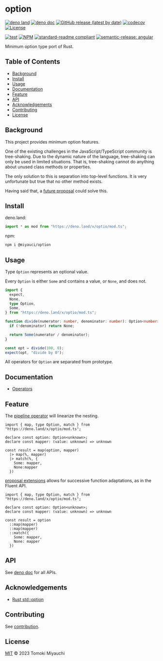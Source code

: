# option

[![deno land](http://img.shields.io/badge/available%20on-deno.land/x-lightgrey.svg?logo=deno)](https://deno.land/x/optio)
[![deno doc](https://doc.deno.land/badge.svg)](https://deno.land/x/optio?doc)
[![GitHub release (latest by date)](https://img.shields.io/github/v/release/TomokiMiyauci/option)](https://github.com/TomokiMiyauci/option/releases)
[![codecov](https://codecov.io/github/TomokiMiyauci/option/branch/main/graph/badge.svg)](https://codecov.io/gh/TomokiMiyauci/option)
[![License](https://img.shields.io/github/license/TomokiMiyauci/option)](LICENSE)

[![test](https://github.com/TomokiMiyauci/option/actions/workflows/test.yaml/badge.svg)](https://github.com/TomokiMiyauci/option/actions/workflows/test.yaml)
[![NPM](https://nodei.co/npm/@miyauci/option.png?mini=true)](https://nodei.co/npm/@miyauci/option/)
[![standard-readme compliant](https://img.shields.io/badge/readme%20style-standard-brightgreen.svg)](https://github.com/RichardLitt/standard-readme)
[![semantic-release: angular](https://img.shields.io/badge/semantic--release-angular-e10079?logo=semantic-release)](https://github.com/semantic-release/semantic-release)

Minimum option type port of Rust.

## Table of Contents <!-- omit in toc -->

- [Background](#background)
- [Install](#install)
- [Usage](#usage)
- [Documentation](#documentation)
- [Feature](#feature)
- [API](#api)
- [Acknowledgements](#acknowledgements)
- [Contributing](#contributing)
- [License](#license)

## Background

This project provides minimum option features.

One of the existing challenges in the JavaScript/TypeScript community is
tree-shaking. Due to the dynamic nature of the language, tree-shaking can only
be used in limited situations. That is, tree-shaking cannot do anything about
unused class methods or properties.

The only solution to this is separation into top-level functions. It is very
unfortunate but true that no other method exists.

Having said that, a [future proposal](#feature) could solve this.

## Install

deno.land:

```ts
import * as mod from "https://deno.land/x/optio/mod.ts";
```

npm:

```bash
npm i @miyauci/option
```

## Usage

Type `Option` represents an optional value.

Every `Option` is either `Some` and contains a value, or `None`, and does not.

```ts
import {
  expect,
  None,
  type Option,
  Some,
} from "https://deno.land/x/optio/mod.ts";

function divide(numerator: number, denominator: number): Option<number> {
  if (!denominator) return None;

  return Some(numerator / denominator);
}

const opt = divide(100, 0);
expect(opt, "divide by 0");
```

All operators for `Option` are separated from prototype.

## Documentation

- [Operators](operators/README.md)

## Feature

The [pipeline operator](https://github.com/tc39/proposal-pipeline-operator) will
linearize the nesting.

```ts, ignore
import { map, type Option, match } from "https://deno.land/x/optio/mod.ts";

declare const option: Option<unknown>;
declare const mapper: (value: unknown) => unknown

const result = map(option, mapper)
  |> map(%, mapper)
  |> match(%, {
    Some: mapper,
    None:mapper
  })
```

[proposal extensions](https://github.com/tc39/proposal-extensions) allows for
successive function adaptations, as in the Fluent API.

```ts, ignore
import { map, type Option, match } from "https://deno.land/x/optio/mod.ts";

declare const option: Option<unknown>;
declare const mapper: (value: unknown) => unknown

const result = option
  ::map(mapper)
  ::map(mapper)
  ::match({
    Some: mapper,
    None: mapper
  })
```

## API

See [deno doc](https://deno.land/x/optio?doc) for all APIs.

## Acknowledgements

- [Rust std::option](https://doc.rust-lang.org/std/option/index.html)

## Contributing

See [contribution](CONTRIBUTING.md).

## License

[MIT](LICENSE) © 2023 Tomoki Miyauchi

